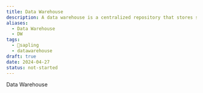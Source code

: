 ```yaml
---
title: Data Warehouse
description: A data warehouse is a centralized repository that stores structured and organized data from multiple sources, providing a single source of truth for reporting, analysis, and decision-making within an organization. It is optimized for querying and analysis, often using techniques like indexing and data partitioning to improve performance.
aliases:
  - Data Warehouse
  - DW
tags:
  - 🌱sapling
  - datawarehouse
draft: true
date: 2024-04-27
status: not-started
---
```


Data Warehouse

